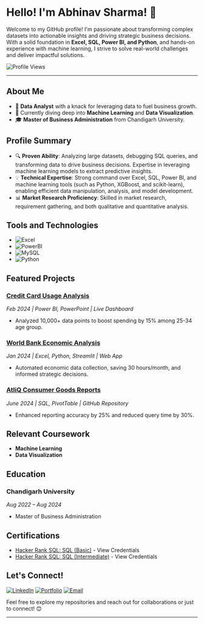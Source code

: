 # Hello! I'm Abhinav Sharma! 👋

Welcome to my GitHub profile! I'm passionate about transforming complex datasets into actionable insights and driving strategic business decisions. With a solid foundation in **Excel, SQL, Power BI, and Python**, and hands-on experience with machine learning, I strive to solve real-world challenges and deliver impactful solutions.

![Profile Views](https://komarev.com/ghpvc/?username=abhinav-sharma&color=blueviolet)

---

## About Me

- 💼 **Data Analyst** with a knack for leveraging data to fuel business growth.
- 🌱 Currently diving deep into **Machine Learning** and **Data Visualization**.
- 🎓 **Master of Business Administration** from Chandigarh University.

## Profile Summary

- 🔍 **Proven Ability**: Analyzing large datasets, debugging SQL queries, and transforming data to drive business decisions. Expertise in leveraging machine learning models to extract predictive insights.
- 💡 **Technical Expertise**: Strong command over Excel, SQL, Power BI, and machine learning tools (such as Python, XGBoost, and scikit-learn), enabling efficient data manipulation, analysis, and model development.
- 📊 **Market Research Proficiency**: Skilled in market research, requirement gathering, and both qualitative and quantitative analysis.

## Tools and Technologies

- ![Excel](https://img.shields.io/badge/-Excel-217346?style=flat-square&logo=microsoft-excel&logoColor=white)
- ![PowerBI](https://img.shields.io/badge/-PowerBI-F2C811?style=flat-square&logo=powerbi&logoColor=black)
- ![MySQL](https://img.shields.io/badge/-MySQL-4479A1?style=flat-square&logo=mysql&logoColor=white)
- ![Python](https://img.shields.io/badge/-Python-3776AB?style=flat-square&logo=python&logoColor=white)

## Featured Projects

### [Credit Card Usage Analysis](https://app.powerbi.com/view?r=eyJrIjoiNDY0YTQ2YjQtMzc4Ny00NmVlLWE2N2YtMmUzMzYwYjVmYzkxIiwidCI6ImM2ZTU0OWIzLTVmNDUtNDAzMi1hYWU5LWQ0MjQ0ZGM1YjJjNCJ9)
*Feb 2024 | Power BI, PowerPoint | Live Dashboard*
- Analyzed 10,000+ data points to boost spending by 15% among 25-34 age group.

### [World Bank Economic Analysis](https://economic-and-population-comparison-tool.streamlit.app/)
*Jan 2024 | Excel, Python, Streamlit | Web App*
- Automated economic data collection, saving 30 hours/month, and informed strategic decisions.

### [AtliQ Consumer Goods Reports](https://github.com/abhinav-Katiyan/-AD_Hoc_analysis/blob/main/README.md)
*June 2024 | SQL, PivotTable | GitHub Repository*
- Enhanced reporting accuracy by 25% and reduced query time by 30%.

## Relevant Coursework

- **Machine Learning**
- **Data Visualization**

## Education

### Chandigarh University
*Aug 2022 – Aug 2024*
- Master of Business Administration

## Certifications

- [Hacker Rank SQL: SQL (Basic)](https://www.hackerrank.com/certificates/5e9c7cd6154a) - View Credentials
- [Hacker Rank SQL: SQL (Intermediate)](https://www.hackerrank.com/certificates/a1b7a19b508e) - View Credentials

## Let's Connect!

[![LinkedIn](https://img.shields.io/badge/-LinkedIn-0077B5?style=flat-square&logo=linkedin&logoColor=white)]([https://www.linkedin.com/in/abhinav-sharma](https://www.linkedin.com/in/abhinav-sharma-work21/))
[![Portfolio](https://img.shields.io/badge/-Portfolio-333333?style=flat-square&logo=wordpress&logoColor=white)](https://abhinav-resume.streamlit.app/)
[![Email](https://img.shields.io/badge/-Email-D14836?style=flat-square&logo=gmail&logoColor=white)](mailto:abhinavkatiyan21@gmail.com)

Feel free to explore my repositories and reach out for collaborations or just to connect! 😊

---
